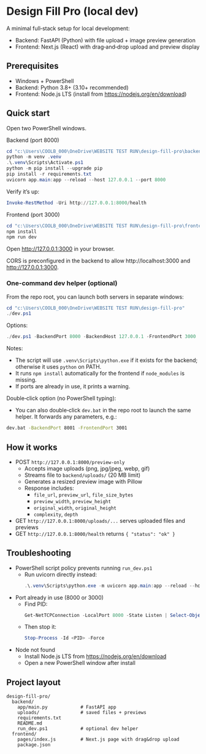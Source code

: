 # Design Fill Pro (local dev)

A minimal full‑stack setup for local development:
- Backend: FastAPI (Python) with file upload + image preview generation
- Frontend: Next.js (React) with drag‑and‑drop upload and preview display

## Prerequisites

- Windows + PowerShell
- Backend: Python 3.8+ (3.10+ recommended)
- Frontend: Node.js LTS (install from https://nodejs.org/en/download)

## Quick start

Open two PowerShell windows.

Backend (port 8000)

```powershell
cd "c:\Users\COOLB_000\OneDrive\WEBSITE TEST RUN\design-fill-pro\backend"
python -m venv .venv
.\.venv\Scripts\Activate.ps1
python -m pip install --upgrade pip
pip install -r requirements.txt
uvicorn app.main:app --reload --host 127.0.0.1 --port 8000
```

Verify it’s up:

```powershell
Invoke-RestMethod -Uri http://127.0.0.1:8000/health
```

Frontend (port 3000)

```powershell
cd "c:\Users\COOLB_000\OneDrive\WEBSITE TEST RUN\design-fill-pro\frontend"
npm install
npm run dev
```

Open http://127.0.0.1:3000 in your browser.

CORS is preconfigured in the backend to allow http://localhost:3000 and http://127.0.0.1:3000.

### One-command dev helper (optional)

From the repo root, you can launch both servers in separate windows:

```powershell
cd "c:\Users\COOLB_000\OneDrive\WEBSITE TEST RUN\design-fill-pro"
./dev.ps1
```

Options:

```powershell
./dev.ps1 -BackendPort 8000 -BackendHost 127.0.0.1 -FrontendPort 3000
```

Notes:
- The script will use `.venv\Scripts\python.exe` if it exists for the backend; otherwise it uses `python` on PATH.
- It runs `npm install` automatically for the frontend if `node_modules` is missing.
- If ports are already in use, it prints a warning.

Double‑click option (no PowerShell typing):

- You can also double‑click `dev.bat` in the repo root to launch the same helper. It forwards any parameters, e.g.:

```bat
dev.bat -BackendPort 8001 -FrontendPort 3001
```

## How it works

- POST `http://127.0.0.1:8000/preview-only`
  - Accepts image uploads (png, jpg/jpeg, webp, gif)
  - Streams file to `backend/uploads/` (20 MB limit)
  - Generates a resized preview image with Pillow
  - Response includes:
    - `file_url`, `preview_url`, `file_size_bytes`
    - `preview_width`, `preview_height`
    - `original_width`, `original_height`
    - `complexity`, `depth`
- GET `http://127.0.0.1:8000/uploads/...` serves uploaded files and previews
- GET `http://127.0.0.1:8000/health` returns `{ "status": "ok" }`

## Troubleshooting

- PowerShell script policy prevents running `run_dev.ps1`
  - Run uvicorn directly instead:
    ```powershell
    .\.venv\Scripts\python.exe -m uvicorn app.main:app --reload --host 127.0.0.1 --port 8000
    ```
- Port already in use (8000 or 3000)
  - Find PID:
    ```powershell
    Get-NetTCPConnection -LocalPort 8000 -State Listen | Select-Object -ExpandProperty OwningProcess
    ```
  - Then stop it:
    ```powershell
    Stop-Process -Id <PID> -Force
    ```
- Node not found
  - Install Node.js LTS from https://nodejs.org/en/download
  - Open a new PowerShell window after install

## Project layout

```
design-fill-pro/
  backend/
    app/main.py            # FastAPI app
    uploads/               # saved files + previews
    requirements.txt
    README.md
    run_dev.ps1            # optional dev helper
  frontend/
    pages/index.js         # Next.js page with drag&drop upload
    package.json
```
